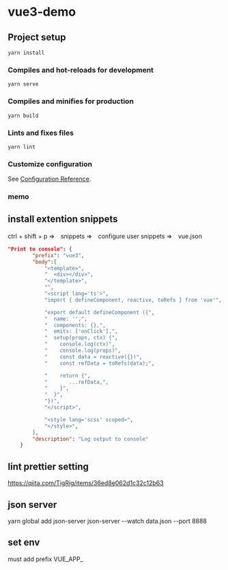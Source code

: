 # vue3-demo

## Project setup
```
yarn install
```

### Compiles and hot-reloads for development
```
yarn serve
```

### Compiles and minifies for production
```
yarn build
```

### Lints and fixes files
```
yarn lint
```

### Customize configuration
See [Configuration Reference](https://cli.vuejs.org/config/).

### memo
## install extention snippets
ctrl + shift + p ⇒　snippets ⇒　configure user snippets ⇒　vue.json
```json
"Print to console": {
		"prefix": "vue3",
		"body":[
			"<template>",
			"  <div></div>",
			"</template>",
			"",
			"<script lang='ts'>",
			"import { defineComponent, reactive, toRefs } from 'vue'",

			"export default defineComponent ({",
			"  name: '',",
			"  components: {},",
			"  emits: ['onClick'],",
			"  setup(props, ctx) {",
			"    console.log(ctx)",
			"    console.log(props)",
			"    const data = reactive({})",
			"    const refData = toRefs(data);",

			"    return {",
			"       ...refData,",
			"    }",
			"  }",
			"})",
			"</script>",

			"<style lang='scss' scoped>",
			"</style>",
		],
		"description": "Log output to console"
	}
```

## lint prettier setting
https://qiita.com/TigRig/items/36ed8e062d1c32c12b63

## json server
yarn global add json-server
json-server --watch data.json --port 8888

## set env
must add prefix VUE_APP_